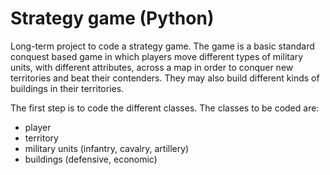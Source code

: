 # Strategy game (Python)
Long-term project to code a strategy game. The game is a basic standard conquest based game in which players move different types of military units, with different attributes, across a map in order to conquer new territories and beat their contenders. They may also build different kinds of buildings in their territories. 

The first step is to code the different classes. The classes to be coded are:
- player
- territory
- military units (infantry, cavalry, artillery)
- buildings (defensive, economic)
